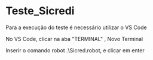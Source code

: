 # Teste_Sicredi

Para a execução do teste é necessário utilizar o VS Code

No VS Code, clicar na aba "TERMINAL" , Novo Terminal

Inserir o comando robot .\Sicred.robot, e clicar em enter
